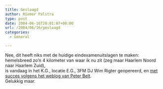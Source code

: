 ```yaml
---
title: Geslaagd
author: Riemer Palstra
type: post
date: 2004-06-16T20:01:07+00:00
url: /2004/06/16/geslaagd
categories:
  - General

---
```

Nee, dit heeft niks met de huidige eindexamenuitslagen te maken: hemelsbreed zo&#8217;n 4 kilometer van waar ik nu zit (zeg maar Haarlem Noord naar Haarlem Zuid),  
is vandaag in het K.G., locatie E.G., 3FM DJ Wim Rigter geopereerd, en [met succes volgens het weblog van Peter Belt][1].  
Gelukkig maar.

 [1]: http://belt.web-log.nl/